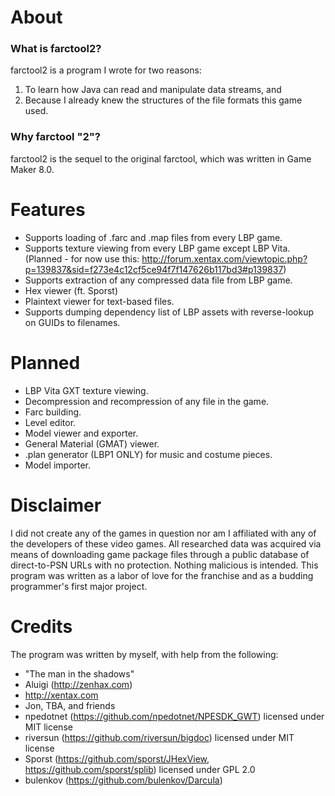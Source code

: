 # About
### What is farctool2?
farctool2 is a program I wrote for two reasons:
1. To learn how Java can read and manipulate data streams, and
2. Because I already knew the structures of the file formats this game used.

### Why farctool "2"?
farctool2 is the sequel to the original farctool, which was written in Game Maker 8.0.

# Features
 - Supports loading of .farc and .map files from every LBP game.
 - Supports texture viewing from every LBP game except LBP Vita. (Planned - for now use this: http://forum.xentax.com/viewtopic.php?p=139837&sid=f273e4c12cf5ce94f7f147626b117bd3#p139837)
 - Supports extraction of any compressed data file from LBP game.
 - Hex viewer (ft. Sporst)
 - Plaintext viewer for text-based files.
 - Supports dumping dependency list of LBP assets with reverse-lookup on GUIDs to filenames.

# Planned
 - LBP Vita GXT texture viewing. 
 - Decompression and recompression of any file in the game.
 - Farc building.
 - Level editor.
 - Model viewer and exporter.
 - General Material (GMAT) viewer.
 - .plan generator (LBP1 ONLY) for music and costume pieces.
 - Model importer.
 
# Disclaimer
I did not create any of the games in question nor am I affiliated with any of the developers of these video games.
All researched data was acquired via means of downloading game package files through a public database of direct-to-PSN URLs with no protection.
Nothing malicious is intended. This program was written as a labor of love for the franchise and as a budding programmer's first major project. 

# Credits
The program was written by myself, with help from the following:
 - "The man in the shadows"
 - Aluigi (http://zenhax.com)
 - http://xentax.com
 - Jon, TBA, and friends
 - npedotnet (https://github.com/npedotnet/NPESDK_GWT) licensed under MIT license
 - riversun (https://github.com/riversun/bigdoc) licensed under MIT license
 - Sporst (https://github.com/sporst/JHexView, https://github.com/sporst/splib) licensed under GPL 2.0
 - bulenkov (https://github.com/bulenkov/Darcula)
